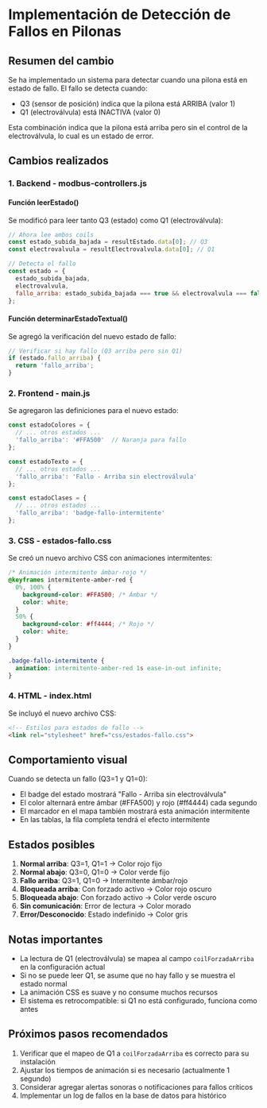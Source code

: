 # Implementación de Detección de Fallos en Pilonas

## Resumen del cambio

Se ha implementado un sistema para detectar cuando una pilona está en estado de fallo. El fallo se detecta cuando:
- Q3 (sensor de posición) indica que la pilona está ARRIBA (valor 1)
- Q1 (electroválvula) está INACTIVA (valor 0)

Esta combinación indica que la pilona está arriba pero sin el control de la electroválvula, lo cual es un estado de error.

## Cambios realizados

### 1. Backend - modbus-controllers.js

#### Función leerEstado()
Se modificó para leer tanto Q3 (estado) como Q1 (electroválvula):

```javascript
// Ahora lee ambos coils
const estado_subida_bajada = resultEstado.data[0]; // Q3
const electrovalvula = resultElectrovalvula.data[0]; // Q1

// Detecta el fallo
const estado = {
  estado_subida_bajada,
  electrovalvula,
  fallo_arriba: estado_subida_bajada === true && electrovalvula === false
};
```

#### Función determinarEstadoTextual()
Se agregó la verificación del nuevo estado de fallo:

```javascript
// Verificar si hay fallo (Q3 arriba pero sin Q1)
if (estado.fallo_arriba) {
  return 'fallo_arriba';
}
```

### 2. Frontend - main.js

Se agregaron las definiciones para el nuevo estado:

```javascript
const estadoColores = {
  // ... otros estados ...
  'fallo_arriba': '#FFA500'  // Naranja para fallo
};

const estadoTexto = {
  // ... otros estados ...
  'fallo_arriba': 'Fallo - Arriba sin electroválvula'
};

const estadoClases = {
  // ... otros estados ...
  'fallo_arriba': 'badge-fallo-intermitente'
};
```

### 3. CSS - estados-fallo.css

Se creó un nuevo archivo CSS con animaciones intermitentes:

```css
/* Animación intermitente ámbar-rojo */
@keyframes intermitente-amber-red {
  0%, 100% {
    background-color: #FFA500; /* Ámbar */
    color: white;
  }
  50% {
    background-color: #ff4444; /* Rojo */
    color: white;
  }
}

.badge-fallo-intermitente {
  animation: intermitente-amber-red 1s ease-in-out infinite;
}
```

### 4. HTML - index.html

Se incluyó el nuevo archivo CSS:

```html
<!-- Estilos para estados de fallo -->
<link rel="stylesheet" href="css/estados-fallo.css">
```

## Comportamiento visual

Cuando se detecta un fallo (Q3=1 y Q1=0):
- El badge del estado mostrará "Fallo - Arriba sin electroválvula"
- El color alternará entre ámbar (#FFA500) y rojo (#ff4444) cada segundo
- El marcador en el mapa también mostrará esta animación intermitente
- En las tablas, la fila completa tendrá el efecto intermitente

## Estados posibles

1. **Normal arriba**: Q3=1, Q1=1 → Color rojo fijo
2. **Normal abajo**: Q3=0, Q1=0 → Color verde fijo
3. **Fallo arriba**: Q3=1, Q1=0 → Intermitente ámbar/rojo
4. **Bloqueada arriba**: Con forzado activo → Color rojo oscuro
5. **Bloqueada abajo**: Con forzado activo → Color verde oscuro
6. **Sin comunicación**: Error de lectura → Color morado
7. **Error/Desconocido**: Estado indefinido → Color gris

## Notas importantes

- La lectura de Q1 (electroválvula) se mapea al campo `coilForzadaArriba` en la configuración actual
- Si no se puede leer Q1, se asume que no hay fallo y se muestra el estado normal
- La animación CSS es suave y no consume muchos recursos
- El sistema es retrocompatible: si Q1 no está configurado, funciona como antes

## Próximos pasos recomendados

1. Verificar que el mapeo de Q1 a `coilForzadaArriba` es correcto para su instalación
2. Ajustar los tiempos de animación si es necesario (actualmente 1 segundo)
3. Considerar agregar alertas sonoras o notificaciones para fallos críticos
4. Implementar un log de fallos en la base de datos para histórico
